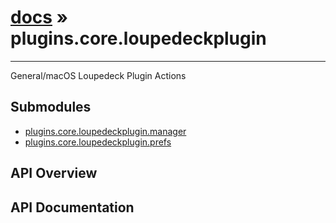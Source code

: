 # [docs](index.md) » plugins.core.loupedeckplugin
---

General/macOS Loupedeck Plugin Actions

## Submodules
 * [plugins.core.loupedeckplugin.manager](plugins.core.loupedeckplugin.manager.md)
 * [plugins.core.loupedeckplugin.prefs](plugins.core.loupedeckplugin.prefs.md)

## API Overview

## API Documentation

